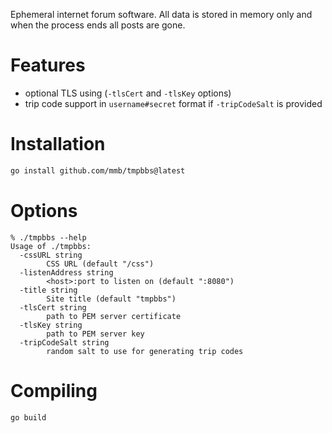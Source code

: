 Ephemeral internet forum software. All data is stored in memory only and when
the process ends all posts are gone.

# Features
  * optional TLS using (`-tlsCert` and `-tlsKey` options)
  * trip code support in `username#secret` format if `-tripCodeSalt` is provided

# Installation

```sh
go install github.com/mmb/tmpbbs@latest
```

# Options

```
% ./tmpbbs --help
Usage of ./tmpbbs:
  -cssURL string
        CSS URL (default "/css")
  -listenAddress string
        <host>:port to listen on (default ":8080")
  -title string
        Site title (default "tmpbbs")
  -tlsCert string
        path to PEM server certificate
  -tlsKey string
        path to PEM server key
  -tripCodeSalt string
        random salt to use for generating trip codes
```

# Compiling

```sh
go build
```
